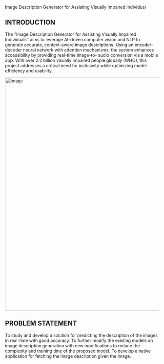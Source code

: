 Image Description Generator
for Assisting Visually
Impaired Individual

## INTRODUCTION
The "Image Description Generator for Assisting
Visually Impaired Individuals" aims to leverage
AI-driven computer vision and NLP to generate
accurate, context-aware image descriptions.
Using an encoder-decoder neural network with
attention mechanisms, the system enhances
accessibility by providing real-time image-to-
audio conversion via a mobile app. With over
2.2 billion visually impaired people globally
(WHO), this project addresses a critical need for
inclusivity while optimizing model efficiency and
usability.

<img width="1374" height="761" alt="image" src="https://github.com/user-attachments/assets/823dd6f2-212c-460b-ae2b-e91e54248789" />


## PROBLEM STATEMENT
To study and develop a solution for predicting the description of the
images in real-time with good accuracy.
To further modify the existing models on image description
generation with new modifications to reduce the complexity and
training time of the proposed model.
To develop a native application for fetching the image description
given the image.
